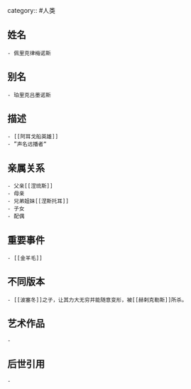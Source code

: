 category:: #人类
## 姓名
	- 佩里克律梅诺斯
## 别名
	- 珀里克吕墨诺斯
## 描述
	- [[阿耳戈船英雄]]
	- ”声名远播者“
## 亲属关系
	- 父亲[[涅琉斯]]
	- 母亲
	- 兄弟姐妹[[涅斯托耳]]
	- 子女
	- 配偶
## 重要事件
	- [[金羊毛]]
## 不同版本
	- [[波塞冬]]之子，让其力大无穷并能随意变形，被[[赫剌克勒斯]]所杀。
## 艺术作品
	-
## 后世引用
	-
